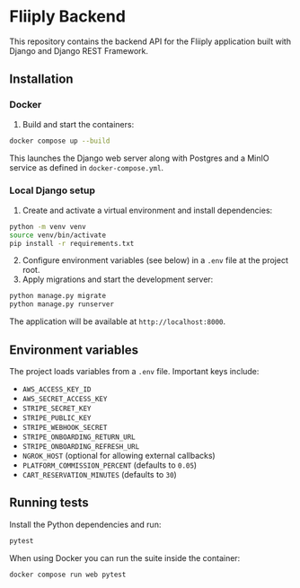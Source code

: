 # Fliiply Backend

This repository contains the backend API for the Fliiply application built with Django and Django REST Framework.

## Installation

### Docker

1. Build and start the containers:

```bash
docker compose up --build
```

This launches the Django web server along with Postgres and a MinIO service as defined in `docker-compose.yml`.

### Local Django setup

1. Create and activate a virtual environment and install dependencies:

```bash
python -m venv venv
source venv/bin/activate
pip install -r requirements.txt
```

2. Configure environment variables (see below) in a `.env` file at the project root.
3. Apply migrations and start the development server:

```bash
python manage.py migrate
python manage.py runserver
```

The application will be available at `http://localhost:8000`.

## Environment variables

The project loads variables from a `.env` file. Important keys include:

- `AWS_ACCESS_KEY_ID`
- `AWS_SECRET_ACCESS_KEY`
- `STRIPE_SECRET_KEY`
- `STRIPE_PUBLIC_KEY`
- `STRIPE_WEBHOOK_SECRET`
- `STRIPE_ONBOARDING_RETURN_URL`
- `STRIPE_ONBOARDING_REFRESH_URL`
- `NGROK_HOST` (optional for allowing external callbacks)
- `PLATFORM_COMMISSION_PERCENT` (defaults to `0.05`)
- `CART_RESERVATION_MINUTES` (defaults to `30`)

## Running tests

Install the Python dependencies and run:

```bash
pytest
```

When using Docker you can run the suite inside the container:

```bash
docker compose run web pytest
```

